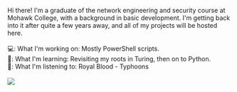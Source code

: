Hi there! I'm a graduate of the network engineering and security course at Mohawk College, with a background in basic development. I'm getting back into it after quite a few years away, and all of my projects will be hosted here.<br>
<br>
💻: What I'm working on: Mostly PowerShell scripts.<br>
📖: What I'm learning: Revisiting my roots in Turing, then on to Python.<br>
🎵: What I'm listening to: Royal Blood - Typhoons<br>
<br>
<a href="#">
  <img align="center" src="https://github-readme-stats.vercel.app/api/top-langs/?username=Gediren&layout=compact&count_private=true" />
</a>
